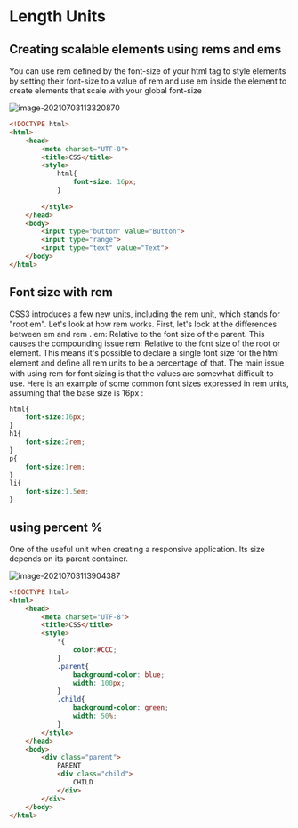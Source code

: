# Length Units

## Creating scalable elements using rems and ems

You can use rem deﬁned by the font-size of your html tag to style elements by setting their font-size to a value of
rem and use em inside the element to create elements that scale with your global font-size .

![image-20210703113320870](/home/aidyn/snap/typora/39/.config/Typora/typora-user-images/image-20210703113320870.png)

```html
<!DOCTYPE html>
<html>
    <head>
        <meta charset="UTF-8">
        <title>CSS</title>
        <style>
            html{
                font-size: 16px;
            }
            
        </style>
    </head>
    <body>
        <input type="button" value="Button">
        <input type="range">
        <input type="text" value="Text">
    </body>
</html>
```

## Font size with rem
CSS3 introduces a few new units, including the rem unit, which stands for "root em". Let's look at how rem works.
First, let's look at the diﬀerences between em and rem .
em: Relative to the font size of the parent. This causes the compounding issue
rem: Relative to the font size of the root or <html> element. This means it's possible to declare a single font
size for the html element and deﬁne all rem units to be a percentage of that.
The main issue with using rem for font sizing is that the values are somewhat diﬃcult to use. Here is an example of
some common font sizes expressed in rem units, assuming that the base size is 16px :

```css
html{
    font-size:16px;
}
h1{
    font-size:2rem;
}
p{
    font-size:1rem;
}
li{
    font-size:1.5em;
}
```

## using percent %

One of the useful unit when creating a responsive application.
Its size depends on its parent container.

![image-20210703113904387](/home/aidyn/snap/typora/39/.config/Typora/typora-user-images/image-20210703113904387.png)

```html
<!DOCTYPE html>
<html>
    <head>
        <meta charset="UTF-8">
        <title>CSS</title>
        <style>
            *{
                color:#CCC;
            }
            .parent{
                background-color: blue;
                width: 100px;
            }
            .child{
                background-color: green;
                width: 50%;
            }
        </style>
    </head>
    <body>
        <div class="parent">
            PARENT 
            <div class="child">
                CHILD 
            </div>
        </div>
    </body>
</html>
```

